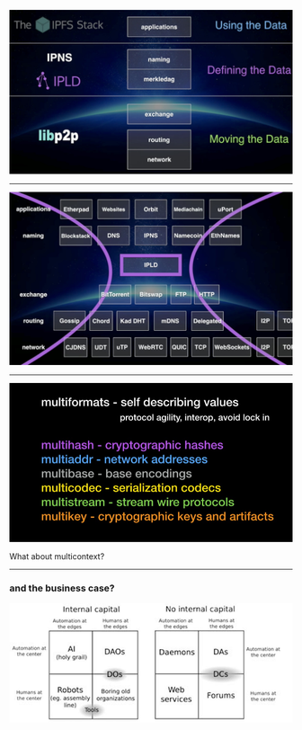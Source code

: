 
![IPFS Stack](assets/image/ipfs-stack.jpg)

---

![IPFS Waist](assets/image/ipfs-thin-waist.jpg)

---


![IPFS Multiformats](assets/image/ipfs-multiformats.jpg)

What about multicontext?

---




### and the business case?

![WordCloud technical](assets/image/dao-quadrants.jpg)
